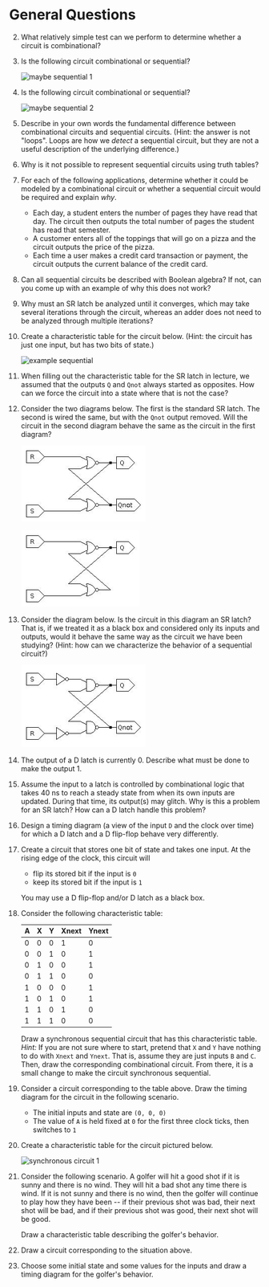 # General Questions

2. What relatively simple test can we perform to determine whether a circuit
   is combinational?

3. Is the following circuit combinational or sequential?

   ![maybe sequential 1](images/maybe_sequential_1.jpg)

4. Is the following circuit combinational or sequential?

   ![maybe sequential 2](images/maybe_sequential_2.jpg)

5. Describe in your own words the fundamental difference between combinational
   circuits and sequential circuits.
   (Hint: the answer is not "loops".
   Loops are how we *detect* a sequential circuit,
   but they are not a useful description of the underlying difference.)

6. Why is it not possible to represent sequential circuits using truth tables?
   <!-- Draw a sequential circuit. Try to create a truth table.
        Why is it not possible? -->

7. For each of the following applications,
   determine whether it could be modeled by a combinational circuit
   or whether a sequential circuit would be required and explain *why*.
   * Each day, a student enters the number of pages they have read that day.
     The circuit then outputs the total number of pages the student has read
     that semester.
   * A customer enters all of the toppings that will go on a pizza and the
     circuit outputs the price of the pizza.
   * Each time a user makes a credit card transaction or payment,
     the circuit outputs the current balance of the credit card.

7. Can all sequential circuits be described with Boolean algebra?
   If not, can you come up with an example of why this does not work?

8. Why must an SR latch be analyzed until it converges,
   which may take several iterations through the circuit,
   whereas an adder does not need to be analyzed through multiple iterations?

9. Create a characteristic table for the circuit below.
   (Hint: the circuit has just one input, but has two bits of state.)

   ![example sequential](images/example_sequential_1.jpg)

10. When filling out the characteristic table for the SR latch in lecture,
    we assumed that the outputs `Q` and `Qnot` always started as opposites.
    How can we force the circuit into a state where that is not the case?

11. Consider the two diagrams below.
    The first is the standard SR latch.
    The second is wired the same, but with the `Qnot` output removed.
    Will the circuit in the second diagram behave the same as the circuit in
    the first diagram?

    ![standard SR](images/sr_two_outputs.jpg)

    ![one-output SR-like circuit](images/sr_one_output.jpg)

12. Consider the diagram below.
    Is the circuit in this diagram an SR latch?
    That is, if we treated it as a black box and considered only its inputs and
    outputs,
    would it behave the same way as the circuit we have been studying?
    (Hint: how can we characterize the behavior of a sequential circuit?)

    ![NAND SR-like-circuit](images/sr_maybe_nand.jpg)

13. The output of a D latch is currently 0.
    Describe what must be done to make the output 1.

14. Assume the input to a latch is controlled by combinational logic that takes
    40 ns to reach a steady state from when its own inputs are updated.
    During that time, its output(s) may glitch.
    Why is this a problem for an SR latch?
    How can a D latch handle this problem?

15. Design a timing diagram
    (a view of the input `D` and the clock over time)
    for which a D latch and a D flip-flop behave very differently.

16. Create a circuit that stores one bit of state and takes one input.
    At the rising edge of the clock, this circuit will
    * flip its stored bit if the input is `0`
    * keep its stored bit if the input is `1`

    You may use a D flip-flop and/or D latch as a black box.

17. Consider the following characteristic table:

    A | X | Y | Xnext | Ynext
    --- | --- | --- | --- | --- |
    0 | 0 | 0 | 1 | 0
    0 | 0 | 1 | 0 | 1
    0 | 1 | 0 | 0 | 1
    0 | 1 | 1 | 0 | 0
    1 | 0 | 0 | 0 | 1
    1 | 0 | 1 | 0 | 1
    1 | 1 | 0 | 1 | 0
    1 | 1 | 1 | 0 | 0

    Draw a synchronous sequential circuit that has this characteristic table.
    *Hint:* If you are not sure where to start,
    pretend that `X` and `Y` have nothing to do with `Xnext` and `Ynext`.
    That is, assume they are just inputs `B` and `C`.
    Then, draw the corresponding combinational circuit.
    From there, it is a small change to make the circuit synchronous sequential.

18. Consider a circuit corresponding to the table above.
    Draw the timing diagram for the circuit in the following scenario.

    * The initial inputs and state are `(0, 0, 0)`
    * The value of `A` is held fixed at `0` for the first three clock ticks,
      then switches to `1`

19. Create a characteristic table for the circuit pictured below.

    ![synchronous circuit 1](images/synchronous_example_1.jpg)

20. Consider the following scenario.
    A golfer will hit a good shot if it is sunny and there is no wind.
    They will hit a bad shot any time there is wind.
    If it is not sunny and there is no wind,
    then the golfer will continue to play how they have been --
    if their previous shot was bad,
    their next shot will be bad,
    and if their previous shot was good,
    their next shot will be good.

    Draw a characteristic table describing the golfer's behavior.

21. Draw a circuit corresponding to the situation above.

22. Choose some initial state and some values for the inputs and draw a timing
    diagram for the golfer's behavior.
